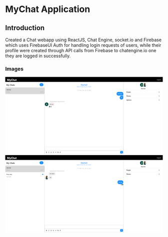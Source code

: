 # MyChat Application



## Introduction
Created a Chat webapp  using ReactJS, Chat Engine, socket.io and Firebase which uses FirebaseUI Auth for handling login requests of users, while their profile were created through API calls from Firebase to chatengine.io one they are logged in successfully.

### Images
![](images/img1.png)
![](images/img2.png)
